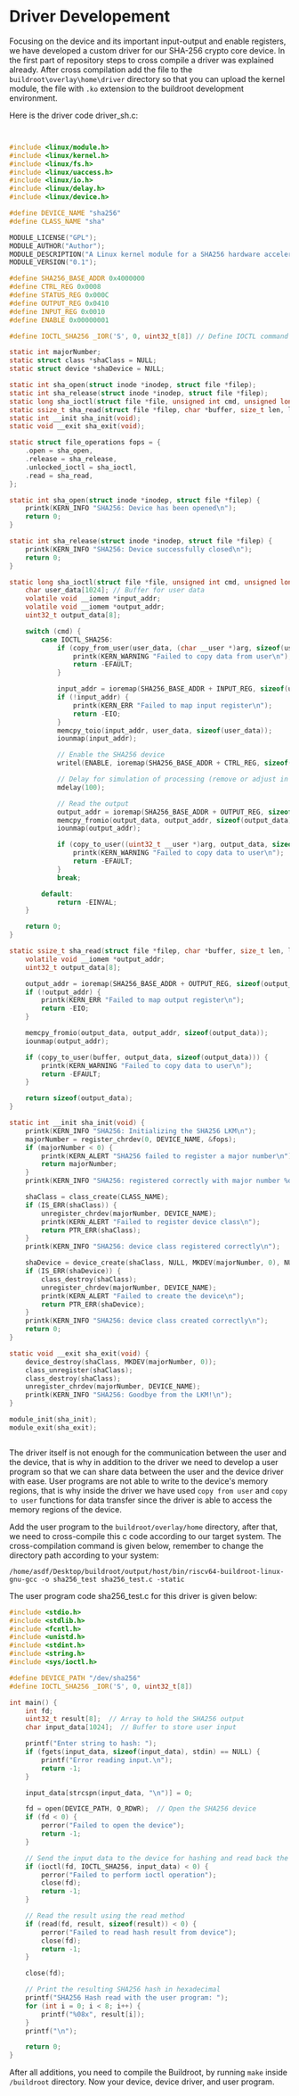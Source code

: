 # Driver Developement

Focusing on the device and its important input-output and enable registers, we have developed a custom driver for our SHA-256 crypto core device. In the first part of repository steps to cross compile a driver was explained already. After cross compilation add the file to the `buildroot\overlay\home\driver` directory so that you can upload the kernel module, the file with `.ko` extension to the buildroot development environment.

Here is the driver code driver_sh.c: 

```c


#include <linux/module.h>
#include <linux/kernel.h>
#include <linux/fs.h>
#include <linux/uaccess.h>
#include <linux/io.h>
#include <linux/delay.h>
#include <linux/device.h>

#define DEVICE_NAME "sha256"
#define CLASS_NAME "sha"

MODULE_LICENSE("GPL");
MODULE_AUTHOR("Author");
MODULE_DESCRIPTION("A Linux kernel module for a SHA256 hardware accelerator");
MODULE_VERSION("0.1");

#define SHA256_BASE_ADDR 0x4000000
#define CTRL_REG 0x0008
#define STATUS_REG 0x000C
#define OUTPUT_REG 0x0410
#define INPUT_REG 0x0010
#define ENABLE 0x00000001

#define IOCTL_SHA256 _IOR('S', 0, uint32_t[8]) // Define IOCTL command for SHA256 hashing

static int majorNumber;
static struct class *shaClass = NULL;
static struct device *shaDevice = NULL;

static int sha_open(struct inode *inodep, struct file *filep);
static int sha_release(struct inode *inodep, struct file *filep);
static long sha_ioctl(struct file *file, unsigned int cmd, unsigned long arg);
static ssize_t sha_read(struct file *filep, char *buffer, size_t len, loff_t *offset);
static int __init sha_init(void);
static void __exit sha_exit(void);

static struct file_operations fops = {
    .open = sha_open,
    .release = sha_release,
    .unlocked_ioctl = sha_ioctl,
    .read = sha_read,
};

static int sha_open(struct inode *inodep, struct file *filep) {
    printk(KERN_INFO "SHA256: Device has been opened\n");
    return 0;
}

static int sha_release(struct inode *inodep, struct file *filep) {
    printk(KERN_INFO "SHA256: Device successfully closed\n");
    return 0;
}

static long sha_ioctl(struct file *file, unsigned int cmd, unsigned long arg) {
    char user_data[1024]; // Buffer for user data
    volatile void __iomem *input_addr;
    volatile void __iomem *output_addr;
    uint32_t output_data[8];

    switch (cmd) {
        case IOCTL_SHA256:
            if (copy_from_user(user_data, (char __user *)arg, sizeof(user_data))) {
                printk(KERN_WARNING "Failed to copy data from user\n");
                return -EFAULT;
            }

            input_addr = ioremap(SHA256_BASE_ADDR + INPUT_REG, sizeof(user_data));
            if (!input_addr) {
                printk(KERN_ERR "Failed to map input register\n");
                return -EIO;
            }
            memcpy_toio(input_addr, user_data, sizeof(user_data));
            iounmap(input_addr);

            // Enable the SHA256 device
            writel(ENABLE, ioremap(SHA256_BASE_ADDR + CTRL_REG, sizeof(uint32_t)));

            // Delay for simulation of processing (remove or adjust in actual hardware usage)
            mdelay(100);

            // Read the output
            output_addr = ioremap(SHA256_BASE_ADDR + OUTPUT_REG, sizeof(output_data));
            memcpy_fromio(output_data, output_addr, sizeof(output_data));
            iounmap(output_addr);

            if (copy_to_user((uint32_t __user *)arg, output_data, sizeof(output_data))) {
                printk(KERN_WARNING "Failed to copy data to user\n");
                return -EFAULT;
            }
            break;

        default:
            return -EINVAL;
    }

    return 0;
}

static ssize_t sha_read(struct file *filep, char *buffer, size_t len, loff_t *offset) {
    volatile void __iomem *output_addr;
    uint32_t output_data[8];

    output_addr = ioremap(SHA256_BASE_ADDR + OUTPUT_REG, sizeof(output_data));
    if (!output_addr) {
        printk(KERN_ERR "Failed to map output register\n");
        return -EIO;
    }

    memcpy_fromio(output_data, output_addr, sizeof(output_data));
    iounmap(output_addr);

    if (copy_to_user(buffer, output_data, sizeof(output_data))) {
        printk(KERN_WARNING "Failed to copy data to user\n");
        return -EFAULT;
    }

    return sizeof(output_data);
}

static int __init sha_init(void) {
    printk(KERN_INFO "SHA256: Initializing the SHA256 LKM\n");
    majorNumber = register_chrdev(0, DEVICE_NAME, &fops);
    if (majorNumber < 0) {
        printk(KERN_ALERT "SHA256 failed to register a major number\n");
        return majorNumber;
    }
    printk(KERN_INFO "SHA256: registered correctly with major number %d\n", majorNumber);

    shaClass = class_create(CLASS_NAME);
    if (IS_ERR(shaClass)) {
        unregister_chrdev(majorNumber, DEVICE_NAME);
        printk(KERN_ALERT "Failed to register device class\n");
        return PTR_ERR(shaClass);
    }
    printk(KERN_INFO "SHA256: device class registered correctly\n");

    shaDevice = device_create(shaClass, NULL, MKDEV(majorNumber, 0), NULL, DEVICE_NAME);
    if (IS_ERR(shaDevice)) {
        class_destroy(shaClass);
        unregister_chrdev(majorNumber, DEVICE_NAME);
        printk(KERN_ALERT "Failed to create the device\n");
        return PTR_ERR(shaDevice);
    }
    printk(KERN_INFO "SHA256: device class created correctly\n");
    return 0;
}

static void __exit sha_exit(void) {
    device_destroy(shaClass, MKDEV(majorNumber, 0));
    class_unregister(shaClass);
    class_destroy(shaClass);
    unregister_chrdev(majorNumber, DEVICE_NAME);
    printk(KERN_INFO "SHA256: Goodbye from the LKM!\n");
}

module_init(sha_init);
module_exit(sha_exit);



```


The driver itself is not enough for the communication between the user and the device, that is why in addition to the driver we need to develop a user program so that we can share data between the user and the device driver with ease. User programs are not able to write to the device's memory regions, that is why inside the driver we have used `copy from user` and `copy to user` functions for data transfer since the driver is able to access the memory regions of the device. 


Add the user program to the `buildroot/overlay/home` directory, after that, we need to cross-compile this c code according to our target system. The cross-compilation command is given below, remember to change the directory path according to your system:

    /home/asdf/Desktop/buildroot/output/host/bin/riscv64-buildroot-linux-gnu-gcc -o sha256_test sha256_test.c -static

The user program code sha256_test.c for this driver is given below:


```c
#include <stdio.h>
#include <stdlib.h>
#include <fcntl.h>
#include <unistd.h>
#include <stdint.h>
#include <string.h>
#include <sys/ioctl.h>

#define DEVICE_PATH "/dev/sha256"
#define IOCTL_SHA256 _IOR('S', 0, uint32_t[8])

int main() {
    int fd;
    uint32_t result[8];  // Array to hold the SHA256 output
    char input_data[1024];  // Buffer to store user input

    printf("Enter string to hash: ");
    if (fgets(input_data, sizeof(input_data), stdin) == NULL) {
        printf("Error reading input.\n");
        return -1;
    }

    input_data[strcspn(input_data, "\n")] = 0;

    fd = open(DEVICE_PATH, O_RDWR);  // Open the SHA256 device
    if (fd < 0) {
        perror("Failed to open the device");
        return -1;
    }

    // Send the input data to the device for hashing and read back the result
    if (ioctl(fd, IOCTL_SHA256, input_data) < 0) {
        perror("Failed to perform ioctl operation");
        close(fd);
        return -1;
    }

    // Read the result using the read method
    if (read(fd, result, sizeof(result)) < 0) {
        perror("Failed to read hash result from device");
        close(fd);
        return -1;
    }

    close(fd);

    // Print the resulting SHA256 hash in hexadecimal
    printf("SHA256 Hash read with the user program: ");
    for (int i = 0; i < 8; i++) {
        printf("%08x", result[i]);
    }
    printf("\n");

    return 0;
}

```

After all additions, you need to compile the Buildroot, by running `make` inside `/buildroot` directory.
Now your device, device driver, and user program.  

